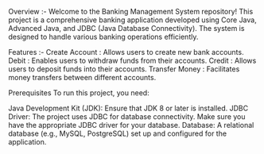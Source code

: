 Overview :-
Welcome to the Banking Management System repository! This project is a comprehensive banking application developed using Core Java, Advanced Java, and JDBC (Java Database Connectivity). The system is designed to handle various banking operations efficiently.

Features :-
Create Account : Allows users to create new bank accounts.
Debit : Enables users to withdraw funds from their accounts.
Credit : Allows users to deposit funds into their accounts.
Transfer Money :  Facilitates money transfers between different accounts.

Prerequisites
To run this project, you need:

Java Development Kit (JDK): Ensure that JDK 8 or later is installed.
JDBC Driver: The project uses JDBC for database connectivity. Make sure you have the appropriate JDBC driver for your database.
Database: A relational database (e.g., MySQL, PostgreSQL) set up and configured for the application.
